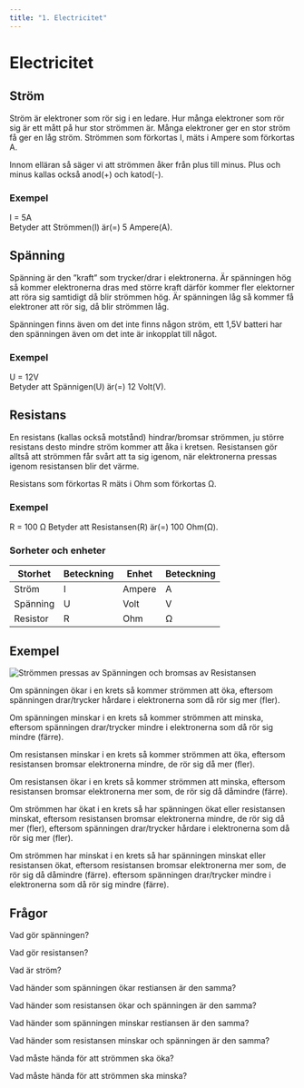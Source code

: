 ```yaml
---
title: "1. Electricitet"
---
```

# Electricitet

## Ström
Ström är elektroner som rör sig i en ledare. Hur många elektroner som rör sig
är ett mått på hur stor strömmen är. Många elektroner ger en stor ström få ger en låg ström.
Strömmen som förkortas I, mäts i Ampere som förkortas A.

Innom elläran så säger vi att strömmen åker från plus till minus.
Plus och minus kallas också anod(+) och katod(-).

### Exempel
I = 5A  
Betyder att Strömmen(I) är(=) 5 Ampere(A).

## Spänning
Spänning är den ”kraft” som trycker/drar i elektronerna.
Är spänningen hög så kommer elektronerna dras med större kraft 
därför kommer fler elektorner att röra sig samtidigt då blir strömmen hög.
Är spänningen låg så kommer få elektroner att rör sig, då blir strömmen låg.

Spänningen finns även om det inte finns någon ström, ett 1,5V batteri har den
spänningen även om det inte är inkopplat till något.

### Exempel
U = 12V  
Betyder att Spännigen(U) är(=) 12 Volt(V).

## Resistans
En resistans (kallas också motstånd) hindrar/bromsar strömmen,
ju större resistans desto mindre ström kommer att åka i kretsen. 
Resistansen gör alltså att strömmen får svårt att ta sig igenom,
när elektronerna pressas igenom resistansen blir det värme.

Resistans som förkortas R mäts i Ohm som förkortas Ω.

### Exempel
R = 100 Ω
Betyder att Resistansen(R) är(=) 100 Ohm(Ω).

### Sorheter och enheter
| Storhet     | Beteckning | Enhet       | Beteckning |
| ----------- | ---------- | ----------- | ---------- |
| Ström       | I          | Ampere      | A          |
| Spänning    | U          | Volt        | V          |
| Resistor    | R          | Ohm         | Ω          |

## Exempel

![ Strömmen pressas av Spänningen och bromsas av Resistansen ](/Ohms-law.jpeg)

Om spänningen ökar i en krets så kommer strömmen att öka, 
eftersom spänningen drar/trycker hårdare i elektronerna som då rör sig mer (fler).

Om spänningen minskar i en krets så kommer strömmen att minska, 
eftersom spänningen drar/trycker mindre i elektronerna som då rör sig mindre (färre).

Om resistansen minskar i en krets så kommer strömmen att öka, 
eftersom resistansen bromsar elektronerna mindre, de rör sig då mer (fler).

Om resistansen ökar i en krets så kommer strömmen att minska,
eftersom resistansen bromsar elektronerna mer som, de rör sig då dåmindre (färre).

Om strömmen har ökat i en krets så har spänningen ökat eller resistansen minskat,
eftersom resistansen bromsar elektronerna mindre, de rör sig då mer (fler),
eftersom spänningen drar/trycker hårdare i elektronerna som då rör sig mer (fler).

Om strömmen har minskat i en krets så har spänningen minskat eller resistansen ökat,
eftersom resistansen bromsar elektronerna mer som, de rör sig då dåmindre (färre).
eftersom spänningen drar/trycker mindre i elektronerna som då rör sig mindre (färre).

## Frågor

Vad gör spänningen?

Vad gör resistansen?

Vad är ström?

Vad händer som spänningen ökar restiansen är den samma?

Vad händer som resistansen ökar och spänningen är den samma?

Vad händer som spänningen minskar restiansen är den samma?

Vad händer som resistansen minskar och spänningen är den samma?

Vad måste hända för att strömmen ska öka?

Vad måste hända för att strömmen ska minska?



